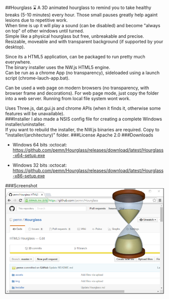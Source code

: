 ##Hourglass :hourglass:
A 3D animated hourglass to remind you to take healthy breaks (5-10 minutes) every hour. Those small pauses greatly help againt lesions due to repetitive work.  
When time is up it will play a sound (can be disabled) and become "always on top" of other windows until turned.  
Simple like a physical hourglass but free, unbreakable and precise.  
Resizable, moveable and with transparent background (if supported by your desktop).  
  
Since its a HTML5 application, can be packaged to run pretty much everywhere.  
The binary installer uses the NW.js HTML5 engine.  
Can be run as a chrome App (no transparency), sideloaded using a launch script (chrome-lauch-app.bat).  
  
Can be used a web page on modern browsers (no transparency, with browser frame and decorations). For web page mode, just copy the folder into a web server. Running from local file system wont work.  
  
Uses Three.js, dat.gui.js and chrome APIs (when it finds it, otherwise some features will be unavailable).  
###Installer
I also made a NSIS config file for creating a complete Windows installer/uninstaller.  
If you want to rebuild the installer, the NW.js binaries are required. Copy to "installer/(architectury)" folder.
###License
Apache 2.0
###Downloads
- Windows 64 bits :octocat:  
https://github.com/pemn/Hourglass/releases/download/latest/Hourglass-x64-setup.exe

- Windows 32 bits :octocat:  
https://github.com/pemn/Hourglass/releases/download/latest/Hourglass-x86-setup.exe

###Screenshot
![screenshot](https://github.com/pemn/Hourglass/blob/master/assets/screenshot.png)
